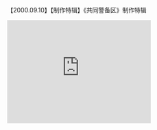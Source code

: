 【2000.09.10】【制作特辑】《共同警备区》制作特辑            
<div class="embed-container">
  <iframe
      src="https://video.h5.weibo.cn/1034:4335317000375253/4335317358150018"
      width="335"
      height="240"
      frameborder="0"
      allowfullscreen="">
  </iframe>
</div>
